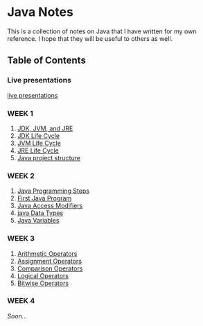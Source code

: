 # **Java Notes**

This is a collection of notes on Java that I have written for my own reference. I hope that they will be useful to
others as well.

## Table of Contents

### Live presentations

[live presentations](Live/Live.pptx)

### WEEK 1

1. [JDK, JVM, and JRE](Week%201/JDK,%20JVM,%20and%20JRE.md)
2. [JDK Life Cycle](Week%201/JDK%20Life%20Cycle.md)
3. [JVM Life Cycle](Week%201/JVM%20Life%20Cycle.md)
4. [JRE Life Cycle](Week%201/JRE%20Life%20Cycle.md)
5. [Java project structure](Week%201/Java%20Project%20Structure.md)

### WEEK 2

1. [Java Programming Steps](Week%202/Java%20Programming%20Steps.md)
2. [First Java Program](Week%202/First%20Java%20Program.md)
3. [Java Access Modifiers](Week%202/Access%20Modifiers.md)
4. [java Data Types](Week%202/Java%20Data%20Types.md)
5. [Java Variables](Week%202/Java%20Variables.md)

### WEEK 3

1. [Arithmetic Operators](Week%203/Arithmetic%20Operators.md)
2. [Assignment Operators](Week%203/Assignment%20Operators.md)
3. [Comparison Operators](Week%203/Comparison%20Operators%20.md)
4. [Logical Operators](Week%203/Logical%20Operators.md)
5. [Bitwise Operators](Week%203/Bitwise%20Operators%20.md)

### WEEK 4

_Soon..._